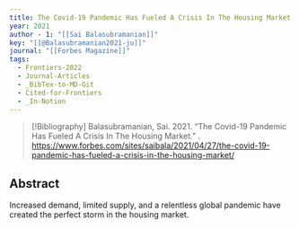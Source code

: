 ```yaml
---
title: The Covid-19 Pandemic Has Fueled A Crisis In The Housing Market
year: 2021
author - 1: "[[Sai Balasubramanian]]"
key: "[[@Balasubramanian2021-ju]]"
journal: "[[Forbes Magazine]]"
tags:
  - Frontiers-2022
  - Journal-Articles
  - _BibTex-to-MD-Git
  - Cited-for-Frontiers
  - _In-Notion
---
```


> [!Bibliography]
> Balasubramanian, Sai. 2021. “The Covid-19 Pandemic Has Fueled A Crisis In The Housing Market.” . https://www.forbes.com/sites/saibala/2021/04/27/the-covid-19-pandemic-has-fueled-a-crisis-in-the-housing-market/

## Abstract
Increased demand, limited supply, and a relentless global pandemic have created the perfect storm in the housing market.